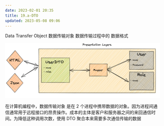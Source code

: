```yaml
---
date: 2023-02-01 20:35
title: 19.a-DTO
updated: 2023-05-08 09:06
---
```


Data Transfer Object 数据传输对象
数据传输过程中的 数据格式

![](./_images/image-2023-02-01_20-39-16-712-19.a-dto.png)

在计算机编程中，数据传输对象 是在 2 个进程中携带数据的对象。因为进程间通信通常用于远程接口的昂贵操作。成本的主体是客户和服务器之间的来回通信时间。为降低这种调用次数，使用 DTO 聚合本来需要多次通信传输的数据